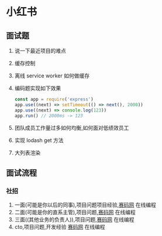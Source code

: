 # 小红书

## 面试题

1. 说一下最近项目的难点
2. 缓存控制
3. 离线 service worker 如何做缓存
4. 编码题实现如下效果

   ```js
   const app = require('express')
   app.use((next) => setTimeout(() => next(), 2000))
   app.use((next) => console.log(123))
   app.run() // 2000ms -> 123
   ```

5. 团队成员工作量过多如何均衡,如何面对低绩效员工
6. 实现 lodash get 方法
7. 大列表渲染

## 面试流程

### 社招

1. 一面(可能是你以后的同事),项目问题项目经验,[赛码网](https://www.acmcoder.com/index) 在线编程
2. 二面(可能是你的直系主管),项目问题,[赛码网](https://www.acmcoder.com/index) 在线编程
3. 三面((其他业务的负责人)),项目问题,[赛码网](https://www.acmcoder.com/index) 在线编程
4. cto,项目问题,开发经验 [赛码网](https://www.acmcoder.com/index) 在线编程
